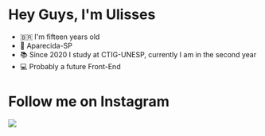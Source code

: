 # Hey Guys, I'm Ulisses
  
- 🇧🇷 I'm fifteen years old
- 📍 Aparecida-SP
- 📚 Since 2020 I study at CTIG-UNESP, currently I am in the second year
- 💻 Probably a future Front-End 

# Follow me on Instagram

<a target='_blank' href="https://www.instagram.com/jr__ulisses">
<img src="https://img.shields.io/badge/Instagram-slateblue?style=for-the-badge&logo=instagram&logoColor=white">
